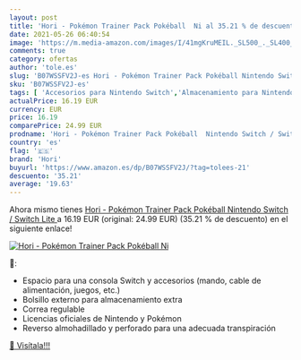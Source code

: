 ```yaml
---
layout: post
title: 'Hori - Pokémon Trainer Pack Pokéball  Ni al 35.21 % de descuento'
date: 2021-05-26 06:40:54
image: 'https://m.media-amazon.com/images/I/41mgKruMEIL._SL500_._SL400_.jpg'
comments: true
category: ofertas
author: 'tole.es'
slug: 'B07WSSFV2J-es Hori - Pokémon Trainer Pack Pokéball Nintendo Switch /...'
sku: 'B07WSSFV2J-es'
tags: [ 'Accesorios para Nintendo Switch','Almacenamiento para Nintendo Switch','Fundas y almacenamiento para Nintendo Switch','Hardware y juegos para Nintendo Switch','Videojuegos','hori','nintendo', ]
actualPrice: 16.19 EUR
currency: EUR
price: 16.19
comparePrice: 24.99 EUR
prodname: 'Hori - Pokémon Trainer Pack Pokéball  Nintendo Switch / Switch Lite '
country: 'es'
flag: '🇪🇸'
brand: 'Hori'
buyurl: 'https://www.amazon.es/dp/B07WSSFV2J/?tag=tolees-21'
descuento: '35.21'
average: '19.63'
---
```


Ahora mismo tienes [Hori - Pokémon Trainer Pack Pokéball  Nintendo Switch / Switch Lite ](https://www.amazon.es/dp/B07WSSFV2J/?tag=tolees-21) a 16.19 EUR (original: 24.99 EUR) (35.21 %  de descuento) en el siguiente enlace!

[![Hori - Pokémon Trainer Pack Pokéball  Ni](https://m.media-amazon.com/images/I/41mgKruMEIL._SL500_._SL400_.jpg)](https://www.amazon.es/dp/B07WSSFV2J/?tag=tolees-21)

🔎:

- Espacio para una consola Switch y accesorios (mando, cable de alimentación, juegos, etc.)
- Bolsillo externo para almacenamiento extra
- Correa regulable
- Licencias oficiales de Nintendo y Pokémon
- Reverso almohadillado y perforado para una adecuada transpiración

[🛒 Visítala!!!](https://www.amazon.es/dp/B07WSSFV2J/?tag=tolees-21)
